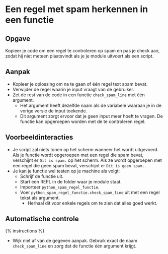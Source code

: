 # Een regel met spam herkennen in een functie

## Opgave
Kopieer je code om een regel te controleren op spam en pas je check aan, zodat hij niet meteen plaatsvindt als je je module uitvoert als een script.

## Aanpak
- Kopieer je oplossing om na te gaan of één regel text spam bevat.
- Verwijder de regel waarin je input vraagt van de gebruiker.
- Zet de rest van de code in een functie `check_spam_line` met één argument.
  - Het argument heeft dezelfde naam als de variabele waaraan je in de vorige versie de input toekende.
  - Dit argument zorgt ervoor dat je geen input meer hoeft te vragen. De functie kan opgeroepen worden met de te controleren regel.

## Voorbeeldinteracties
- Je script zal niets tonen op het scherm wanneer het wordt uitgevoerd. Als je functie wordt opgeroepen met een regel die spam bevat, verschijnt er `Dit is spam.` op het scherm. Als ze wordt opgeroepen met een regel die geen spam bevat, verschijnt er `Dit is geen spam.`.
- Je kan je functie wel testen op je machine als volgt:
  - Schrijf de functie uit.
  - Start een REPL in de folder waar je module staat.
  - Importeer `python_spam_regel_functie`.
  - Voer `python_spam_regel_functie.check_spam_line` uit met een regel tekst als argument.
    - Herhaal dit voor enkele regels om te zien dat alles goed werkt.

## Automatische controle
{% instructions %}

- Wijk niet af van de gegeven aanpak. Gebruik exact de naam `check_spam_line` en zorg dat de functie één argument krijgt.
